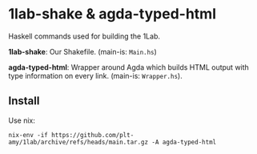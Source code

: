 # 1lab-shake & agda-typed-html

Haskell commands used for building the 1Lab.

**1lab-shake**: Our Shakefile. (main-is: `Main.hs`)

**agda-typed-html**: Wrapper around Agda which builds HTML output with
type information on every link. (main-is: `Wrapper.hs`).

## Install

Use nix:

```
nix-env -if https://github.com/plt-amy/1lab/archive/refs/heads/main.tar.gz -A agda-typed-html
```
